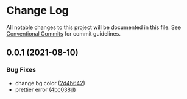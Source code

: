 # Change Log

All notable changes to this project will be documented in this file.
See [Conventional Commits](https://conventionalcommits.org) for commit guidelines.

## 0.0.1 (2021-08-10)


### Bug Fixes

* change bg color ([2d4b642](https://github.com/uswitch/trustyle/commit/2d4b642))
* prettier error ([4bc038d](https://github.com/uswitch/trustyle/commit/4bc038d))
